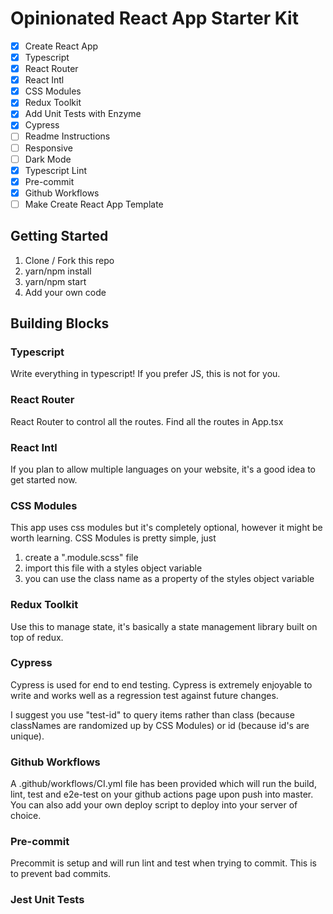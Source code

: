 # Opinionated React App Starter Kit

- [x] Create React App
- [x] Typescript
- [x] React Router
- [x] React Intl
- [x] CSS Modules
- [x] Redux Toolkit
- [x] Add Unit Tests with Enzyme
- [x] Cypress
- [ ] Readme Instructions
- [ ] Responsive
- [ ] Dark Mode
- [x] Typescript Lint
- [x] Pre-commit
- [x] Github Workflows
- [ ] Make Create React App Template

## Getting Started

1. Clone / Fork this repo
2. yarn/npm install
3. yarn/npm start
4. Add your own code

## Building Blocks

### Typescript
Write everything in typescript! If you prefer JS, this is not for you.

### React Router
React Router to control all the routes. Find all the routes in App.tsx

### React Intl
If you plan to allow multiple languages on your website, it's a good idea to get started now.

### CSS Modules
This app uses css modules but it's completely optional, however it might be worth learning. CSS Modules is pretty simple, just 

1. create a "<name>.module.scss" file
2. import this file with a styles object variable
3. you can use the class name as a property of the styles object variable

### Redux Toolkit
Use this to manage state, it's basically a state management library built on top of redux.

### Cypress
Cypress is used for end to end testing. Cypress is extremely enjoyable to write and works well as a regression test against future changes.

I suggest you use "test-id" to query items rather than class (because classNames are randomized up by CSS Modules) or id (because id's are unique).

### Github Workflows
A .github/workflows/CI.yml file has been provided which will run the build, lint, test and e2e-test on your github actions page upon push into master. You can also add your own deploy script to deploy into your server of choice.

### Pre-commit
Precommit is setup and will run lint and test when trying to commit. This is to prevent bad commits.

### Jest Unit Tests

